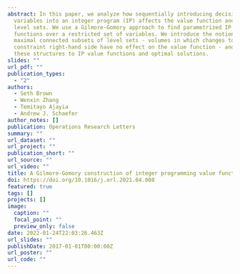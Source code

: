 ```yaml
---
abstract: In this paper, we analyze how sequentially introducing decision
  variables into an integer program (IP) affects the value function and its
  level sets. We use a Gilmore-Gomory approach to find parametrized IP value
  functions over a restricted set of variables. We introduce the notion of
  maximal connected subsets of level sets - volumes in which changes to the
  constraint right-hand side have no effect on the value function - and relate
  these structures to IP value functions and optimal solutions.
slides: ""
url_pdf: ""
publication_types:
  - "2"
authors:
  - Seth Brown
  - Wenxin Zhang
  - Temitayo Ajayia
  - Andrew J. Schaefer
author_notes: []
publication: Operations Research Letters
summary: ""
url_dataset: ""
url_project: ""
publication_short: ""
url_source: ""
url_video: ""
title: A Gilmore-Gomory construction of integer programming value functions
doi: https://doi.org/10.1016/j.orl.2021.04.008
featured: true
tags: []
projects: []
image:
  caption: ""
  focal_point: ""
  preview_only: false
date: 2022-01-24T22:03:26.463Z
url_slides: ""
publishDate: 2017-01-01T00:00:00Z
url_poster: ""
url_code: ""
---
```

